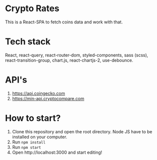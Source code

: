 
# Crypto Rates
This is a React-SPA to fetch coins data and work with that.

# Tech stack
React, react-query, react-router-dom, styled-components, sass (scss), react-transition-group, chart.js, react-chartjs-2, use-debounce.

# API's
1) https://api.coingecko.com
2) https://min-api.cryptocompare.com

# How to start?
1) Clone this repository and open the root directory. Node JS have to be installed on your computer.
2) Run `npm install`
3) Run `npm start`
4) Open http://localhost:3000 and start editing!
